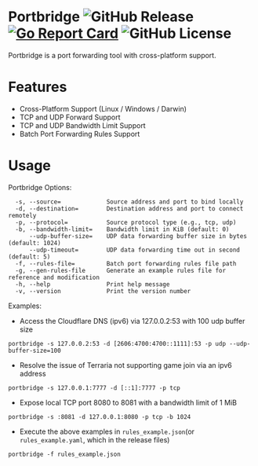 # Portbridge ![GitHub Release](https://img.shields.io/github/v/release/cyunrei/portbridge) [![Go Report Card](https://goreportcard.com/badge/github.com/cyunrei/portbridge)](https://goreportcard.com/report/github.com/cyunrei/portbridge) ![GitHub License](https://img.shields.io/github/license/cyunrei/portbridge)

Portbridge is a port forwarding tool with cross-platform support.

# Features

- Cross-Platform Support (Linux / Windows / Darwin)
- TCP and UDP Forward Support
- TCP and UDP Bandwidth Limit Support
- Batch Port Forwarding Rules Support

# Usage

Portbridge Options:

```
  -s, --source=             Source address and port to bind locally
  -d, --destination=        Destination address and port to connect remotely
  -p, --protocol=           Source protocol type (e.g., tcp, udp)
  -b, --bandwidth-limit=    Bandwidth limit in KiB (default: 0)
      --udp-buffer-size=    UDP data forwarding buffer size in bytes (default: 1024)
      --udp-timeout=        UDP data forwarding time out in second (default: 5)
  -f, --rules-file=         Batch port forwarding rules file path
  -g, --gen-rules-file      Generate an example rules file for reference and modification
  -h, --help                Print help message
  -v, --version             Print the version number
```

Examples:

- Access the Cloudflare DNS (ipv6) via 127.0.0.2:53 with 100 udp buffer size

```shell
portbridge -s 127.0.0.2:53 -d [2606:4700:4700::1111]:53 -p udp --udp-buffer-size=100
```

- Resolve the issue of Terraria not supporting game join via an ipv6 address

```shell
portbridge -s 127.0.0.1:7777 -d [::1]:7777 -p tcp
```

- Expose local TCP port 8080 to 8081 with a bandwidth limit of 1 MiB

```shell
portbridge -s :8081 -d 127.0.0.1:8080 -p tcp -b 1024
```

- Execute the above examples in `rules_example.json`(or `rules_example.yaml`, which in the release files)

```shell
portbridge -f rules_example.json
```